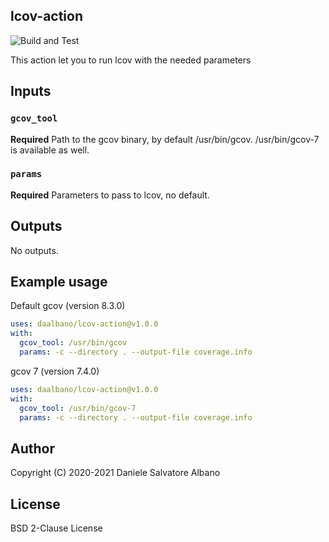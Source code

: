## lcov-action

![Build and Test](https://github.com/danielealbano/lcov-action/workflows/Build%20and%20Test/badge.svg)

This action let you to run lcov with the needed parameters

## Inputs

### `gcov_tool`

**Required** Path to the gcov binary, by default /usr/bin/gcov. /usr/bin/gcov-7 is available as well.

### `params`

**Required** Parameters to pass to lcov, no default.

## Outputs

No outputs.

## Example usage

Default gcov (version 8.3.0)
```yaml
uses: daalbano/lcov-action@v1.0.0
with:
  gcov_tool: /usr/bin/gcov
  params: -c --directory . --output-file coverage.info
```

gcov 7 (version 7.4.0)
```yaml
uses: daalbano/lcov-action@v1.0.0
with:
  gcov_tool: /usr/bin/gcov-7
  params: -c --directory . --output-file coverage.info
```

## Author

Copyright (C) 2020-2021 Daniele Salvatore Albano

## License 

BSD 2-Clause License
